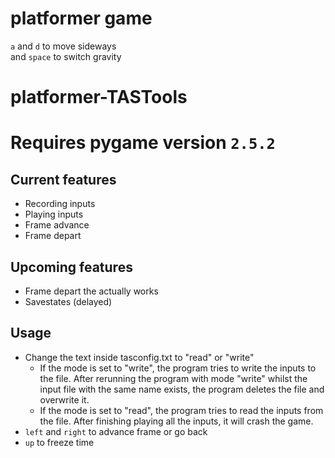 # platformer game
`a` and `d` to move sideways\
and `space` to switch gravity

# platformer-TASTools

# **Requires pygame version `2.5.2`**

## Current features
- Recording inputs
- Playing inputs
- Frame advance
- Frame depart

## Upcoming features

- Frame depart the actually works
- Savestates (delayed)

## Usage
- Change the text inside tasconfig.txt to "read" or "write"
  - If the mode is set to "write", the program tries to write the inputs to the file. After rerunning the program with mode "write" whilst the input file with the same name exists, the program deletes the file and overwrite it.
  - If the mode is set to "read", the program tries to read the inputs from the file. After finishing playing all the inputs, it will crash the game.
- `left` and `right` to advance frame or go back
- `up` to freeze time